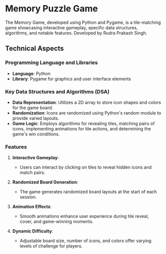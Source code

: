# Memory Puzzle Game

The Memory Game, developed using Python and Pygame, is a tile-matching game showcasing interactive gameplay, specific data structures, algorithms, and notable features. Developed by Rudra Prakash Singh.

## Technical Aspects

### Programming Language and Libraries

- **Language**: Python
- **Library**: Pygame for graphics and user interface elements

### Key Data Structures and Algorithms (DSA)

- **Data Representation**: Utilizes a 2D array to store icon shapes and colors for the game board.
- **Randomization**: Icons are randomized using Python's random module to provide varied layouts.
- **Game Logic**: Employs algorithms for revealing tiles, matching pairs of icons, implementing animations for tile actions, and determining the game's win conditions.

### Features

1. **Interactive Gameplay**:
    - Users can interact by clicking on tiles to reveal hidden icons and match pairs.

2. **Randomized Board Generation**:
    - The game generates randomized board layouts at the start of each session.

3. **Animation Effects**:
    - Smooth animations enhance user experience during tile reveal, cover, and game-winning moments.

4. **Dynamic Difficulty**:
    - Adjustable board size, number of icons, and colors offer varying levels of challenge for players.
